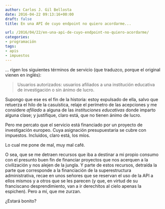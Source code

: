 ```yaml
---
author: Carlos J. Gil Bellosta
date: 2016-04-22 09:13:16+00:00
draft: false
title: En una API de cuyo endpoint no quiero acordarme...

url: /2016/04/22/en-una-api-de-cuyo-endpoint-no-quiero-acordarme/
categories:
- programación
tags:
- apis
- impuestos
---
```


... rigen los siguientes términos de servicio (que traduzco, porque el original vienen en inglés):

>Usuarios autorizados: usuarios afiliados a una institución educativa de investigación o sin ánimo de lucro.

Supongo que ese es el fin de la historia: estoy expulsado de ella, salvo que retuerza el hilo de la casuística, relaje el perímetro de las acepciones y me considere _afiliado_ a alguna de las _instituciones educativas_ donde imparto alguna clase; y justifique, claro está, que no tienen ánimo de lucro.

Pero me percato que el servicio está financiado por un proyecto de investigación europeo. Cuya asignación presupuestaria se cubre con impuestos. Incluidos, claro está, los míos.

Lo cual me pone de mal, muy mal café.

O sea, que se me detraen recursos que iba a destinar a mi propio consumo con el presunto buen fin de financiar proyectos que nos acerquen a la civilización y nos alejen de la jungla. Y parte de estos recursos, detraída la parte que corresponde a la financiación de la superestructura administrativa, recae en unos señores que se reservan el uso de la API a ellos mismos y a otros que se les parecen (y que, en virtud de su franciscano desprendimiento, van a ir derechitos al cielo apenas la espichen). Pero a mí, que me zurzan.

¿Estará bonito?
